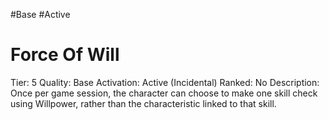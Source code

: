 #Base 
#Active 

# Force Of Will
Tier: 5
Quality: Base
Activation: Active (Incidental)
Ranked: No
Description: Once per game session, the character can choose to make one skill check using Willpower, rather than the characteristic linked to that skill. 